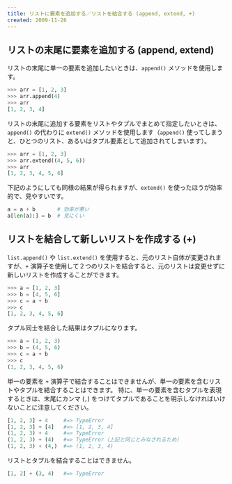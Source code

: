 ```yaml
---
title: リストに要素を追加する／リストを結合する (append, extend, +)
created: 2009-11-26
---
```


リストの末尾に要素を追加する (append, extend)
----

リストの末尾に単一の要素を追加したいときは、`append()` メソッドを使用します。

```python
>>> arr = [1, 2, 3]
>>> arr.append(4)
>>> arr
[1, 2, 3, 4]
```

リストの末尾に追加する要素をリストやタプルでまとめて指定したいときは、`append()` の代わりに `extend()` メソッドを使用します（`append()` 使ってしまうと、ひとつのリスト、あるいはタプル要素として追加されてしまいます）。

```python
>>> arr = [1, 2, 3]
>>> arr.extend((4, 5, 6))
>>> arr
[1, 2, 3, 4, 5, 6]
```

下記のようにしても同様の結果が得られますが、`extend()` を使ったほうが効率的で、見やすいです。

```python
a = a + b       # 効率が悪い
a[len(a):] = b  # 見にくい
```


リストを結合して新しいリストを作成する (+)
----

`list.append()` や `list.extend()` を使用すると、元のリスト自体が変更されますが、`+` 演算子を使用して２つのリストを結合すると、元のリストは変更せずに新しいリストを作成することができます。

```python
>>> a = [1, 2, 3]
>>> b = [4, 5, 6]
>>> c = a + b
>>> c
[1, 2, 3, 4, 5, 6]
```

タプル同士を結合した結果はタプルになります。

```python
>>> a = (1, 2, 3)
>>> b = (4, 5, 6)
>>> c = a + b
>>> c
(1, 2, 3, 4, 5, 6)
```

単一の要素を `+` 演算子で結合することはできませんが、単一の要素を含むリストやタプルを結合することはできます。
特に、単一の要素を含むタプルを表現するときは、末尾にカンマ (`,`) をつけてタプルであることを明示しなければいけないことに注意してください。

```python
[1, 2, 3] + 4     #=> TypeError
[1, 2, 3] + [4]   #=> [1, 2, 3, 4]
(1, 2, 3) + 4     #=> TypeError
(1, 2, 3) + (4)   #=> TypeError（上記と同じとみなされるため）
(1, 2, 3) + (4,)  #=> (1, 2, 3, 4)
```

リストとタプルを結合することはできません。

```python
[1, 2] + (3, 4)   #=> TypeError
```

